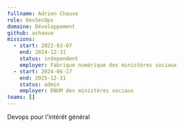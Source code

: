 ```yaml
---
fullname: Adrien Chauve
role: DevSecOps
domaine: Développement
github: achauve
missions:
  - start: 2022-03-07
    end: 2024-12-31
    status: independent
    employer: Fabrique numérique des ministères sociaux
  - start: 2024-06-17
    end: 2025-12-31
    status: admin
    employer: DNUM des ministères sociaux
teams: []
---
```

Devops pour l'intérêt général

